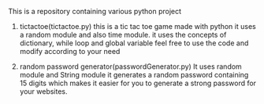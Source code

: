 This is a repository containing various python project
1)  tictactoe(tictactoe.py)
this is a tic tac toe game made with python
it uses a random module and also time module. 
it uses the concepts of dictionary, while loop and global variable
feel free to use the code and modify according to your need

2) random password generator(passwordGenerator.py)
It uses random module and String module
it generates a random password containing 15 digits which makes it easier for you to generate a strong password for your websites.

